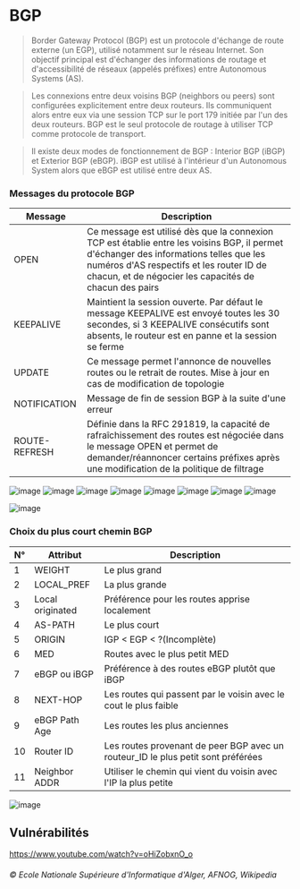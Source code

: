 # BGP
>Border Gateway Protocol (BGP) est un protocole d'échange de route externe (un EGP), utilisé notamment sur le réseau Internet. Son objectif principal est d'échanger des informations de routage et d'accessibilité de réseaux (appelés préfixes) entre Autonomous Systems (AS).

>Les connexions entre deux voisins BGP (neighbors ou peers) sont configurées explicitement entre deux routeurs. Ils communiquent alors entre eux via une session TCP sur le port 179 initiée par l'un des deux routeurs. BGP est le seul protocole de routage à utiliser TCP comme protocole de transport. 

>Il existe deux modes de fonctionnement de BGP : Interior BGP (iBGP) et Exterior BGP (eBGP). iBGP est utilisé à l'intérieur d'un Autonomous System alors que eBGP est utilisé entre deux AS.

### Messages du protocole BGP
| Message | Description |
| --- | --- |
| OPEN | Ce message est utilisé dès que la connexion TCP est établie entre les voisins BGP, il permet d'échanger des informations telles que les numéros d'AS respectifs et les router ID de chacun, et de négocier les capacités de chacun des pairs |
| KEEPALIVE | Maintient la session ouverte. Par défaut le message KEEPALIVE est envoyé toutes les 30 secondes, si 3 KEEPALIVE consécutifs sont absents, le routeur est en panne et la session se ferme |
| UPDATE | Ce message permet l'annonce de nouvelles routes ou le retrait de routes. Mise à jour en cas de modification de topologie |
| NOTIFICATION | Message de fin de session BGP à la suite d'une erreur |
| ROUTE-REFRESH | Définie dans la RFC 291819, la capacité de rafraîchissement des routes est négociée dans le message OPEN et permet de demander/réannoncer certains préfixes après une modification de la politique de filtrage |


![image](https://user-images.githubusercontent.com/83721477/157686483-14889e10-23ff-4422-b21e-16dc84956eee.png)
![image](https://user-images.githubusercontent.com/83721477/157686424-c2b8f6dc-4d93-4c97-9dbb-8f1bc16f9ef9.png)
![image](https://user-images.githubusercontent.com/83721477/157686562-7aff2376-b3a5-4392-a671-9ce7cc4af543.png)
![image](https://user-images.githubusercontent.com/83721477/157687092-26f74e9f-f7fc-4615-9ddd-5cf192d97e3f.png)
![image](https://user-images.githubusercontent.com/83721477/157686621-69ea62f0-a437-4498-9ffc-3f9549815e82.png)
![image](https://user-images.githubusercontent.com/83721477/157686637-1cfd298c-8eb0-457b-b236-6ce211ddf301.png)
![image](https://user-images.githubusercontent.com/83721477/157686901-cec996ba-b607-4b7c-9323-4963df3168ff.png)
![image](https://user-images.githubusercontent.com/83721477/157726546-0f5b9097-cb33-451a-9596-e99c65d3b431.png)


![image](https://user-images.githubusercontent.com/83721477/157687202-f44a3d02-6922-4d77-a865-c29e35f92c91.png)

### Choix du plus court chemin BGP
| N° | Attribut | Description |
| --- | --- | --- |
|1| WEIGHT | Le plus grand |
|2| LOCAL_PREF | La plus grande                               |
|3| Local originated | Préférence pour les routes apprise localement|
|4| AS-PATH | Le plus court                                |
|5|  ORIGIN        | IGP < EGP < ?(Incomplète)                    |
|6|    MED         | Routes avec le plus petit MED                |
|7|  eBGP ou iBGP  | Préférence à des routes eBGP plutôt que iBGP |
|8|  NEXT-HOP      | Les routes qui passent par le voisin avec le cout le plus faible |
|9| eBGP Path Age  | Les routes les plus anciennes                |
|10|  Router ID    | Les routes provenant de peer BGP avec un routeur_ID le plus petit sont préférées |
|11| Neighbor ADDR | Utiliser le chemin qui vient du voisin avec l'IP la plus petite |

![image](https://user-images.githubusercontent.com/83721477/155890858-0aa65ffd-9e58-4ea1-aa3b-a370750fe46f.png)

## Vulnérabilités




https://www.youtube.com/watch?v=oHiZobxnO_o

###### © Ecole Nationale Supérieure d'Informatique d'Alger, AFNOG, Wikipedia
